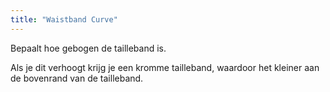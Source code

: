 ```yaml
---
title: "Waistband Curve"
---
```


Bepaalt hoe gebogen de tailleband is.

Als je dit verhoogt krijg je een kromme tailleband, waardoor het kleiner aan de bovenrand van de tailleband.
